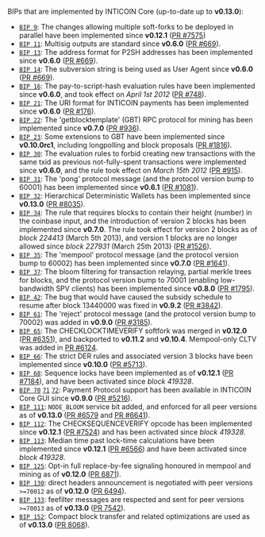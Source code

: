 BIPs that are implemented by INTICOIN Core (up-to-date up to **v0.13.0**):

* [`BIP 9`](https://github.com/INTICOIN/bips/blob/master/bip-0009.mediawiki): The changes allowing multiple soft-forks to be deployed in parallel have been implemented since **v0.12.1**  ([PR #7575](https://github.com/INTICOIN/INTICOIN/pull/7575))
* [`BIP 11`](https://github.com/INTICOIN/bips/blob/master/bip-0011.mediawiki): Multisig outputs are standard since **v0.6.0** ([PR #669](https://github.com/INTICOIN/INTICOIN/pull/669)).
* [`BIP 13`](https://github.com/INTICOIN/bips/blob/master/bip-0013.mediawiki): The address format for P2SH addresses has been implemented since **v0.6.0** ([PR #669](https://github.com/INTICOIN/INTICOIN/pull/669)).
* [`BIP 14`](https://github.com/INTICOIN/bips/blob/master/bip-0014.mediawiki): The subversion string is being used as User Agent since **v0.6.0** ([PR #669](https://github.com/INTICOIN/INTICOIN/pull/669)).
* [`BIP 16`](https://github.com/INTICOIN/bips/blob/master/bip-0016.mediawiki): The pay-to-script-hash evaluation rules have been implemented since **v0.6.0**, and took effect on *April 1st 2012* ([PR #748](https://github.com/INTICOIN/INTICOIN/pull/748)).
* [`BIP 21`](https://github.com/INTICOIN/bips/blob/master/bip-0021.mediawiki): The URI format for INTICOIN payments has been implemented since **v0.6.0** ([PR #176](https://github.com/INTICOIN/INTICOIN/pull/176)).
* [`BIP 22`](https://github.com/INTICOIN/bips/blob/master/bip-0022.mediawiki): The 'getblocktemplate' (GBT) RPC protocol for mining has been implemented since **v0.7.0** ([PR #936](https://github.com/INTICOIN/INTICOIN/pull/936)).
* [`BIP 23`](https://github.com/INTICOIN/bips/blob/master/bip-0023.mediawiki): Some extensions to GBT have been implemented since **v0.10.0rc1**, including longpolling and block proposals ([PR #1816](https://github.com/INTICOIN/INTICOIN/pull/1816)).
* [`BIP 30`](https://github.com/INTICOIN/bips/blob/master/bip-0030.mediawiki): The evaluation rules to forbid creating new transactions with the same txid as previous not-fully-spent transactions were implemented since **v0.6.0**, and the rule took effect on *March 15th 2012* ([PR #915](https://github.com/INTICOIN/INTICOIN/pull/915)).
* [`BIP 31`](https://github.com/INTICOIN/bips/blob/master/bip-0031.mediawiki): The 'pong' protocol message (and the protocol version bump to 60001) has been implemented since **v0.6.1** ([PR #1081](https://github.com/INTICOIN/INTICOIN/pull/1081)).
* [`BIP 32`](https://github.com/INTICOIN/bips/blob/master/bip-0032.mediawiki): Hierarchical Deterministic Wallets has been implemented since **v0.13.0** ([PR #8035](https://github.com/INTICOIN/INTICOIN/pull/8035)).
* [`BIP 34`](https://github.com/INTICOIN/bips/blob/master/bip-0034.mediawiki): The rule that requires blocks to contain their height (number) in the coinbase input, and the introduction of version 2 blocks has been implemented since **v0.7.0**. The rule took effect for version 2 blocks as of *block 224413* (March 5th 2013), and version 1 blocks are no longer allowed since *block 227931* (March 25th 2013) ([PR #1526](https://github.com/INTICOIN/INTICOIN/pull/1526)).
* [`BIP 35`](https://github.com/INTICOIN/bips/blob/master/bip-0035.mediawiki): The 'mempool' protocol message (and the protocol version bump to 60002) has been implemented since **v0.7.0** ([PR #1641](https://github.com/INTICOIN/INTICOIN/pull/1641)).
* [`BIP 37`](https://github.com/INTICOIN/bips/blob/master/bip-0037.mediawiki): The bloom filtering for transaction relaying, partial merkle trees for blocks, and the protocol version bump to 70001 (enabling low-bandwidth SPV clients) has been implemented since **v0.8.0** ([PR #1795](https://github.com/INTICOIN/INTICOIN/pull/1795)).
* [`BIP 42`](https://github.com/INTICOIN/bips/blob/master/bip-0042.mediawiki): The bug that would have caused the subsidy schedule to resume after block 13440000 was fixed in **v0.9.2** ([PR #3842](https://github.com/INTICOIN/INTICOIN/pull/3842)).
* [`BIP 61`](https://github.com/INTICOIN/bips/blob/master/bip-0061.mediawiki): The 'reject' protocol message (and the protocol version bump to 70002) was added in **v0.9.0** ([PR #3185](https://github.com/INTICOIN/INTICOIN/pull/3185)).
* [`BIP 65`](https://github.com/INTICOIN/bips/blob/master/bip-0065.mediawiki): The CHECKLOCKTIMEVERIFY softfork was merged in **v0.12.0** ([PR #6351](https://github.com/INTICOIN/INTICOIN/pull/6351)), and backported to **v0.11.2** and **v0.10.4**. Mempool-only CLTV was added in [PR #6124](https://github.com/INTICOIN/INTICOIN/pull/6124).
* [`BIP 66`](https://github.com/INTICOIN/bips/blob/master/bip-0066.mediawiki): The strict DER rules and associated version 3 blocks have been implemented since **v0.10.0** ([PR #5713](https://github.com/INTICOIN/INTICOIN/pull/5713)).
* [`BIP 68`](https://github.com/INTICOIN/bips/blob/master/bip-0068.mediawiki): Sequence locks have been implemented as of **v0.12.1**  ([PR #7184](https://github.com/INTICOIN/INTICOIN/pull/7184)), and have been activated since *block 419328*.
* [`BIP 70`](https://github.com/INTICOIN/bips/blob/master/bip-0070.mediawiki) [`71`](https://github.com/INTICOIN/bips/blob/master/bip-0071.mediawiki) [`72`](https://github.com/INTICOIN/bips/blob/master/bip-0072.mediawiki): Payment Protocol support has been available in INTICOIN Core GUI since **v0.9.0** ([PR #5216](https://github.com/INTICOIN/INTICOIN/pull/5216)).
* [`BIP 111`](https://github.com/INTICOIN/bips/blob/master/bip-0111.mediawiki): `NODE_BLOOM` service bit added, and enforced for all peer versions as of **v0.13.0** ([PR #6579](https://github.com/INTICOIN/INTICOIN/pull/6579) and [PR #6641](https://github.com/INTICOIN/INTICOIN/pull/6641)).
* [`BIP 112`](https://github.com/INTICOIN/bips/blob/master/bip-0112.mediawiki): The CHECKSEQUENCEVERIFY opcode has been implemented since **v0.12.1** ([PR #7524](https://github.com/INTICOIN/INTICOIN/pull/7524)) and has been activated since *block 419328*.
* [`BIP 113`](https://github.com/INTICOIN/bips/blob/master/bip-0113.mediawiki): Median time past lock-time calculations have been implemented since **v0.12.1** ([PR #6566](https://github.com/INTICOIN/INTICOIN/pull/6566)) and have been activated since *block 419328*.
* [`BIP 125`](https://github.com/INTICOIN/bips/blob/master/bip-0125.mediawiki): Opt-in full replace-by-fee signaling honoured in mempool and mining as of **v0.12.0** ([PR 6871](https://github.com/INTICOIN/INTICOIN/pull/6871)).
* [`BIP 130`](https://github.com/INTICOIN/bips/blob/master/bip-0130.mediawiki): direct headers announcement is negotiated with peer versions `>=70012` as of **v0.12.0** ([PR 6494](https://github.com/INTICOIN/INTICOIN/pull/6494)).
* [`BIP 133`](https://github.com/INTICOIN/bips/blob/master/bip-0133.mediawiki): feefilter messages are respected and sent for peer versions `>=70013` as of **v0.13.0** ([PR 7542](https://github.com/INTICOIN/INTICOIN/pull/7542)).
* [`BIP 152`](https://github.com/INTICOIN/bips/blob/master/bip-0152.mediawiki): Compact block transfer and related optimizations are used as of **v0.13.0** ([PR 8068](https://github.com/INTICOIN/INTICOIN/pull/8068)).
